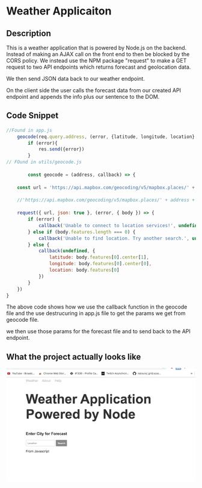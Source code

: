 # Weather Applicaiton

## Description 

This is a weather application that is powered by Node.js on the backend. Instead of making an AJAX call on the front end to then be blocked by the CORS policy. We instead use the NPM package "request" to make a GET request to two API endpoints which returns forecast and geolocation data.

We then send JSON data back to our weather endpoint.

On the client side the user calls the forecast data from our created API endpoint and appends the info plus our sentence to the DOM.

## Code Snippet

```javascript
//Found in app.js
    geocode(req.query.address, (error, {latitude, longitude, location} = {}) => {
        if (error){
            res.send({error})
        }
// FOund in utils/geocode.js

        const geocode = (address, callback) => {

    const url = 'https://api.mapbox.com/geocoding/v5/mapbox.places/' + address +'.json?access_token=pk.eyJ1Ijoiem9vdGVjaGRydW0iLCJhIjoiY2sxempuZm5uMHlzZjNjcW9ycnk1MmxlOSJ9._p2DgJbnQSzpFa7GmlWkOQ'

    //'https://api.mapbox.com/geocoding/v5/mapbox.places/' + address + '.json?access_token=pk.eyJ1Ijoiem9vdGVjaGRydW0iLCJhIjoiY2sxempuZm5uMHlzZjNjcW9ycnk1MmxlOSJ9._p2DgJbnQSzpFa7GmlWkOQ'

    request({ url, json: true }, (error, { body }) => {
        if (error) {
            callback('Unable to connect to location services!', undefined)
        } else if (body.features.length === 0) {
            callback('Unable to find location. Try another search.', undefined)
        } else {
            callback(undefined, {
                latitude: body.features[0].center[1],
                longitude: body.features[0].center[0],
                location: body.features[0]
            })
        }
    })
}
```

The above code shows how we use the callback function in the geocode file
and the use destrucuring in app.js file to get the params we get from geocode file. 

we then use those params for the forecast file and to send back to the API endpoint.

## What the project actually looks like 

!["Gif of working project"](./public/img/node_weather.gif)


